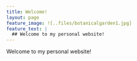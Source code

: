 ```yaml
---
title: Welcome! 
layout: page
feature_image: ![..files/botanicalgarden1.jpg]
feature_text: |
  ## Welcome to my personal website!
---
```


Welcome to my personal website!
